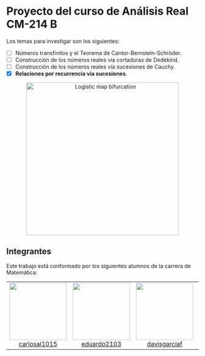 Proyecto del curso de Análisis Real CM-214 B
===

Los temas para investigar son los siguientes:
- [ ] Números transfinitos y el Teorema de Cantor-Bernstein-Schröder.
- [ ] Construcción de los números reales vía cortaduras de Dedekind.
- [ ] Construcción de los números reales vía sucesiones de Cauchy.
- [x] **Relaciones por recurrencia vía sucesiones**.

<div align="center">
  <img alt="Logistic map bifurcation" height="400px" vspace="" hspace="25" src=./img/logistic_map.gif>
</div>

## Integrantes

Este trabajo está conformado por los siguientes alumnos de la carrera de Matemática:

<table>
  <tbody>
    <tr>
      <td align="center">
        <a href="https://github.com/carlosal1015">
          <img width="150" height="150" src="https://avatars1.githubusercontent.com/u/21283014">
          </br>
          carlosal1015
        </a>
      </td>
			<td align="center">
        <a href="https://github.com/eduardo2103">
          <img width="150" height="150" src="https://avatars1.githubusercontent.com/u/37456900">
          </br>
          eduardo2103
        </a>
      </td>
			<td align="center">
        <a href="https://github.com/davisgarciaf">
          <img width="150" height="150" src="https://avatars2.githubusercontent.com/u/32489817">
          </br>
          davisgarciaf
        </a>
      </td>
			<td align="center">
        <a href="https://github.com/llZrSebianll">
          <img width="150" height="150" src="https://avatars2.githubusercontent.com/u/37456967">
          </br>
          llZrSebianll
        </a>
      </td>
			<td align="center">
        <a href="https://github.com/JMicha23">
          <img width="150" height="150" src="https://avatars3.githubusercontent.com/u/43164112">
          </br>
          JMicha23
        </a>
      </td>
    </tr>
  <tbody>
</table>